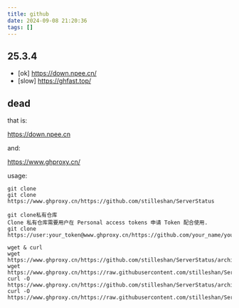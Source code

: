 ```yaml
---
title: github
date: 2024-09-08 21:20:36
tags: []
---
```


## 25.3.4

- [ok] https://down.npee.cn/
- [slow] https://ghfast.top/

## dead

that is:

https://down.npee.cn

and:

https://www.ghproxy.cn/

usage:

```
git clone
git clone https://www.ghproxy.cn/https://github.com/stilleshan/ServerStatus

git clone私有仓库
Clone 私有仓库需要用户在 Personal access tokens 申请 Token 配合使用.
git clone https://user:your_token@www.ghproxy.cn/https://github.com/your_name/your_private_repo

wget & curl
wget https://www.ghproxy.cn/https://github.com/stilleshan/ServerStatus/archive/master.zip
wget https://www.ghproxy.cn/https://raw.githubusercontent.com/stilleshan/ServerStatus/master/Dockerfile
curl -O https://www.ghproxy.cn/https://github.com/stilleshan/ServerStatus/archive/master.zip
curl -O https://www.ghproxy.cn/https://raw.githubusercontent.com/stilleshan/ServerStatus/master/Dockerfile
```

